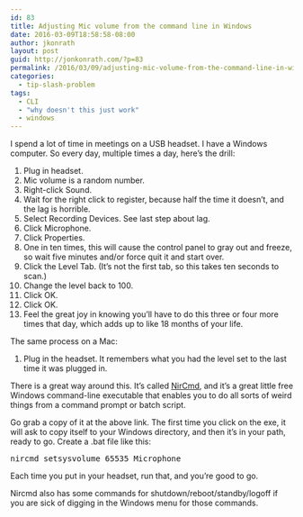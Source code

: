 ```yaml
---
id: 83
title: Adjusting Mic volume from the command line in Windows
date: 2016-03-09T18:58:58-08:00
author: jkonrath
layout: post
guid: http://jonkonrath.com/?p=83
permalink: /2016/03/09/adjusting-mic-volume-from-the-command-line-in-windows/
categories:
  - tip-slash-problem
tags:
  - CLI
  - "why doesn't this just work"
  - windows
---
```

I spend a lot of time in meetings on a USB headset. I have a Windows computer. So every day, multiple times a day, here&#8217;s the drill:

  1. Plug in headset.
  2. Mic volume is a random number.
  3. Right-click Sound.
  4. Wait for the right click to register, because half the time it doesn&#8217;t, and the lag is horrible.
  5. Select Recording Devices. See last step about lag.
  6. Click Microphone.
  7. Click Properties.
  8. One in ten times, this will cause the control panel to gray out and freeze, so wait five minutes and/or force quit it and start over.
  9. Click the Level Tab. (It&#8217;s not the first tab, so this takes ten seconds to scan.)
 10. Change the level back to 100.
 11. Click OK.
 12. Click OK.
 13. Feel the great joy in knowing you&#8217;ll have to do this three or four more times that day, which adds up to like 18 months of your life.

The same process on a Mac:

  1. Plug in the headset. It remembers what you had the level set to the last time it was plugged in.

There is a great way around this. It&#8217;s called <a href="http://www.nirsoft.net/utils/nircmd.html" target="_blank" rel="noopener noreferrer">NirCmd</a>, and it&#8217;s a great little free Windows command-line executable that enables you to do all sorts of weird things from a command prompt or batch script.

Go grab a copy of it at the above link. The first time you click on the exe, it will ask to copy itself to your Windows directory, and then it&#8217;s in your path, ready to go. Create a .bat file like this:

<pre>nircmd setsysvolume 65535 Microphone</pre>

Each time you put in your headset, run that, and you&#8217;re good to go.

Nircmd also has some commands for shutdown/reboot/standby/logoff if you are sick of digging in the Windows menu for those commands.